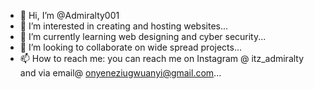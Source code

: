 - 👋 Hi, I’m @Admiralty001
- 👀 I’m interested in creating and hosting websites...
- 🌱 I’m currently learning web designing and cyber security...
- 💞️ I’m looking to collaborate on wide spread projects...
- 📫 How to reach me: you can reach me on Instagram @ itz_admiralty and via email@ onyeneziugwuanyi@gmail.com...

<!---
Admiralty001/Admiralty001 is a ✨ special ✨ repository because its `README.md` (this file) appears on your GitHub profile.
You can click the Preview link to take a look at your changes.
--->
